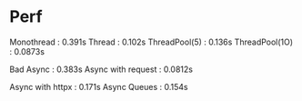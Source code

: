 # Perf

Monothread : 0.391s
Thread : 0.102s
ThreadPool(5) : 0.136s
ThreadPool(1O) : 0.0873s

Bad Async : 0.383s
Async with request : 0.0812s

Async with httpx : 0.171s
Async Queues  : 0.154s